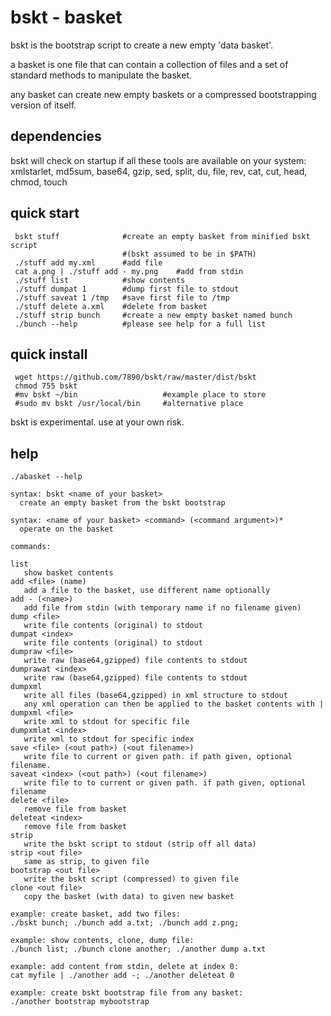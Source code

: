bskt - basket
=============

bskt is the bootstrap script to create a new empty 'data basket'.

a basket is one file that can contain a collection of files and a set 
of standard methods to manipulate the basket.

any basket can create new empty baskets or a compressed bootstrapping version 
of itself.

dependencies
------------

bskt will check on startup if all these tools are available on your system:
xmlstarlet, md5sum, base64, gzip, sed, split, du, file, rev, cat, cut, head, chmod, touch

quick start
-----------

```
 bskt stuff              #create an empty basket from minified bskt script
                         #(bskt assumed to be in $PATH)
 ./stuff add my.xml      #add file
 cat a.png | ./stuff add - my.png    #add from stdin
 ./stuff list            #show contents
 ./stuff dumpat 1        #dump first file to stdout
 ./stuff saveat 1 /tmp   #save first file to /tmp
 ./stuff delete a.xml    #delete from basket
 ./stuff strip bunch     #create a new empty basket named bunch
 ./bunch --help          #please see help for a full list
```

quick install
-------------

```
 wget https://github.com/7890/bskt/raw/master/dist/bskt
 chmod 755 bskt
 #mv bskt ~/bin                   #example place to store
 #sudo mv bskt /usr/local/bin     #alternative place
```

bskt is experimental. use at your own risk.

help
----

```
./abasket --help

syntax: bskt <name of your basket>
  create an empty basket from the bskt bootstrap

syntax: <name of your basket> <command> (<command argument>)*
  operate on the basket

commands:

list
   show basket contents
add <file> (name)
   add a file to the basket, use different name optionally
add - (<name>)
   add file from stdin (with temporary name if no filename given)
dump <file>
   write file contents (original) to stdout
dumpat <index>
   write file contents (original) to stdout
dumpraw <file>
   write raw (base64,gzipped) file contents to stdout
dumprawat <index>
   write raw (base64,gzipped) file contents to stdout
dumpxml
   write all files (base64,gzipped) in xml structure to stdout
   any xml operation can then be applied to the basket contents with |
dumpxml <file>
   write xml to stdout for specific file
dumpxmlat <index>
   write xml to stdout for specific index
save <file> (<out path>) (<out filename>)
   write file to current or given path. if path given, optional filename.
saveat <index> (<out path>) (<out filename>)
   write file to to current or given path. if path given, optional filename
delete <file>
   remove file from basket
deleteat <index>
   remove file from basket
strip
   write the bskt script to stdout (strip off all data)
strip <out file>
   same as strip, to given file
bootstrap <out file>
   write the bskt script (compressed) to given file
clone <out file>
   copy the basket (with data) to given new basket

example: create basket, add two files:
./bskt bunch; ./bunch add a.txt; ./bunch add z.png;

example: show contents, clone, dump file:
./bunch list; ./bunch clone another; ./another dump a.txt

example: add content from stdin, delete at index 0:
cat myfile | ./another add -; ./another deleteat 0

example: create bskt bootstrap file from any basket:
./another bootstrap mybootstrap

```
